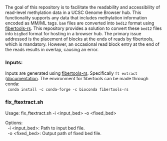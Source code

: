 The goal of this repository is to facilitate the readability and accessibility of read-level methylation data in a UCSC Genome Browser hub. This functionality supports any data that includes methylation information encoded as MM/ML tags. `bam` files are converted into `bed12` format using [fibertools-rs](https://github.com/fiberseq/fibertools-rs). This repository provides a solution to convert these `bed12` files into `bigBed` format for hosting in a browser hub. The primary issue addressed is the placement of blocks at the ends of reads by fibertools, which is mandatory. However, an occasional read block entry at the end of the reads results in overlap, causing an error.

### Inputs:

Inputs are generated using [fibertools-rs](https://github.com/fiberseq/fibertools-rs). Specifically `ft extract` ([documentation](https://github.com/fiberseq/fibertools-rs/blob/main/docs/extract.md). The environment for fibertools can be made through conda:   
  &nbsp; `conda install -c conda-forge -c bioconda fibertools-rs`   

### fix_ftextract.sh
Usage: fix_ftextract.sh -i <input_bed> -o <fixed_bed>   

Options:   
 &nbsp; -i <input_bed>: Path to input bed file.   
 &nbsp; -o <fixed_bed>: Output path of fixed bed file.